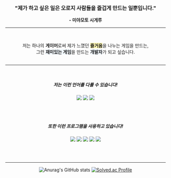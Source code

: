 <center>

### **"제가 하고 싶은 일은 오로지 사람들을 즐겁게 만드는 일뿐입니다."**  
**- 미야모토 시게루**

---

<br>

저는 하나의 **게이머**로써 제가 느꼈던 <span style='background-color:#fff5b1'>**즐거움**</span>을 나누는 게임을 만드는,  
그런 <span style='background-color:#f1f8ff'>**재미있는 게임**</span>을 만드는 <span style='background-color:#f1f8ff'>**개발자**</span>가 되고 싶습니다.  
<br>

---

<br>

##### 저는 이런 언어를 **다룰 수** 있습니다!

<img src="https://img.shields.io/badge/C-A8B9CC?style=for-the-badge&logo=C&logoColor=white"> 
<img src="https://img.shields.io/badge/C%23-239120?style=for-the-badge&logo=C Sharp&logoColor=white">
<img src="https://img.shields.io/badge/C++-00599C?style=for-the-badge&logo=C%2B%2B&logoColor=white">

<br><br>


##### 또한 이런 프로그램을 **사용하고** 있습니다!

<img src="https://img.shields.io/badge/Unity-181717?style=for-the-badge&logo=unity&logoColor=white">
<img src="https://img.shields.io/badge/Unreal Engine-0E1128?style=for-the-badge&logo=Unreal Engine&logoColor=white">
<img src="https://img.shields.io/badge/Git-F05032?style=for-the-badge&logo=Git&logoColor=white">  
<img src="https://img.shields.io/badge/Sourcetree-0052CC?style=for-the-badge&logo=Sourcetree&logoColor=white">  
<img src="https://img.shields.io/badge/Visual Studio-5C2D91?style=for-the-badge&logo=Visual Studio&logoColor=white">  

<br><br>

---

![Anurag's GitHub stats](https://github-readme-stats.vercel.app/api?username=zanke27&show_icons=true&theme=radical)
[![Solved.ac Profile](http://mazassumnida.wtf/api/v2/generate_badge?boj=zanke27)](https://solved.ac/zanke27/)
</center>
